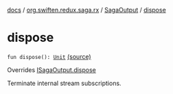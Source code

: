 [docs](../../index.md) / [org.swiften.redux.saga.rx](../index.md) / [SagaOutput](index.md) / [dispose](./dispose.md)

# dispose

`fun dispose(): `[`Unit`](https://kotlinlang.org/api/latest/jvm/stdlib/kotlin/-unit/index.html) [(source)](https://github.com/protoman92/KotlinRedux/tree/master/common/common-rx-saga/src/main/kotlin/org/swiften/redux/saga/rx/SagaOutput.kt#L160)

Overrides [ISagaOutput.dispose](../../org.swiften.redux.saga.common/-i-saga-output/dispose.md)

Terminate internal stream subscriptions.


